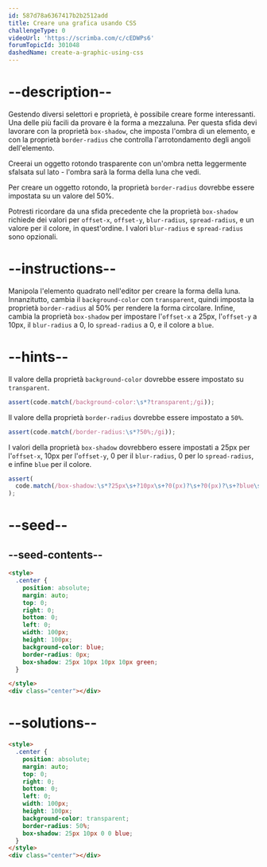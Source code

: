 ```yaml
---
id: 587d78a6367417b2b2512add
title: Creare una grafica usando CSS
challengeType: 0
videoUrl: 'https://scrimba.com/c/cEDWPs6'
forumTopicId: 301048
dashedName: create-a-graphic-using-css
---
```


# --description--

Gestendo diversi selettori e proprietà, è possibile creare forme interessanti. Una delle più facili da provare è la forma a mezzaluna. Per questa sfida devi lavorare con la proprietà `box-shadow`, che imposta l'ombra di un elemento, e con la proprietà `border-radius` che controlla l'arrotondamento degli angoli dell'elemento.

Creerai un oggetto rotondo trasparente con un'ombra netta leggermente sfalsata sul lato - l'ombra sarà la forma della luna che vedi.

Per creare un oggetto rotondo, la proprietà `border-radius` dovrebbe essere impostata su un valore del 50%.

Potresti ricordare da una sfida precedente che la proprietà `box-shadow` richiede dei valori per `offset-x`, `offset-y`, `blur-radius`, `spread-radius`, e un valore per il colore, in quest'ordine. I valori `blur-radius` e `spread-radius` sono opzionali.

# --instructions--

Manipola l'elemento quadrato nell'editor per creare la forma della luna. Innanzitutto, cambia il `background-color` con `transparent`, quindi imposta la proprietà `border-radius` al 50% per rendere la forma circolare. Infine, cambia la proprietà `box-shadow` per impostare l'`offset-x` a 25px, l'`offset-y` a 10px, il `blur-radius` a 0, lo `spread-radius` a 0, e il colore a `blue`.

# --hints--

Il valore della proprietà `background-color` dovrebbe essere impostato su `transparent`.

```js
assert(code.match(/background-color:\s*?transparent;/gi));
```

Il valore della proprietà `border-radius` dovrebbe essere impostato a `50%`.

```js
assert(code.match(/border-radius:\s*?50%;/gi));
```

I valori della proprietà `box-shadow` dovrebbero essere impostati a 25px per l'`offset-x`, 10px per l'`offset-y`, 0 per il `blur-radius`, 0 per lo `spread-radius`, e infine `blue` per il colore.

```js
assert(
  code.match(/box-shadow:\s*?25px\s+?10px\s+?0(px)?\s+?0(px)?\s+?blue\s*?;/gi)
);
```

# --seed--

## --seed-contents--

```html
<style>
  .center {
    position: absolute;
    margin: auto;
    top: 0;
    right: 0;
    bottom: 0;
    left: 0;
    width: 100px;
    height: 100px;
    background-color: blue;
    border-radius: 0px;
    box-shadow: 25px 10px 10px 10px green;
  }

</style>
<div class="center"></div>
```

# --solutions--

```html
<style>
  .center {
    position: absolute;
    margin: auto;
    top: 0;
    right: 0;
    bottom: 0;
    left: 0;
    width: 100px;
    height: 100px;
    background-color: transparent;
    border-radius: 50%;
    box-shadow: 25px 10px 0 0 blue;
  }
</style>
<div class="center"></div>
```
